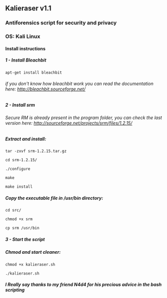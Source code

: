 ## Kalieraser v1.1  

### Antiforensics script for security and privacy 

### OS: Kali Linux 




#### Install instructions


##### 1 - Install Bleachbit
```
apt-get install bleachbit 
```
###### if you don't know how bleachbit work you can read the documentation here: http://bleachbit.sourceforge.net/




##### 2 - Install srm 

###### Secure RM is already present in the program folder, you can check the last version here: http://sourceforge.net/projects/srm/files/1.2.15/

##### Extract and install: 
```
tar -zxvf srm-1.2.15.tar.gz

cd srm-1.2.15/

./configure

make

make install
```

##### Copy the executable file in /usr/bin directory:
```
cd src/

chmod +x srm

cp srm /usr/bin
```

##### 3 - Start the script  

##### Chmod and start cleaner:
```
chmod +x kalieraser.sh

./kalieraser.sh 
```

##### I Really say thanks to my friend N4d4 for his precious advice in the bash scripting 
